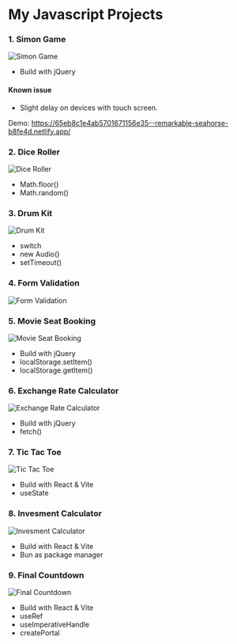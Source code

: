 # My Javascript Projects

### 1. Simon Game

![Simon Game](https://github.com/PlooJompong/Javascript-projects/assets/50630228/89a6971d-c67f-44b5-a7ef-d1716c4d2cdc)

- Build with jQuery

#### Known issue

- Slight delay on devices with touch screen.

Demo: https://65eb8c1e4ab5701671156e35--remarkable-seahorse-b8fe4d.netlify.app/

### 2. Dice Roller

![Dice Roller](https://github.com/PlooJompong/Javascript-projects/assets/50630228/95b33056-b7f6-4ca7-bdf3-789b652b1532)

- Math.floor()
- Math.random()

### 3. Drum Kit

![Drum Kit](https://github.com/PlooJompong/Javascript-projects/assets/50630228/e4090fc7-7cdd-4b5d-9be7-266b259744e7)

- switch
- new Audio()
- setTimeout()

### 4. Form Validation

![Form Validation](https://github.com/PlooJompong/Javascript-projects/assets/50630228/3ac4f79a-befd-44aa-9561-02b96a247399)

### 5. Movie Seat Booking

![Movie Seat Booking](https://github.com/PlooJompong/Javascript-projects/assets/50630228/28b8624b-6976-43a2-ac1f-6c0c19161092)

- Build with jQuery
- localStorage.setItem()
- localStorage.getItem()

### 6. Exchange Rate Calculator

![Exchange Rate Calculator](https://github.com/PlooJompong/Javascript-projects/assets/50630228/e2feee56-3639-4633-96e4-995602d41cce)

- Build with jQuery
- fetch()

### 7. Tic Tac Toe

![Tic Tac Toe](https://github.com/PlooJompong/Javascript-projects/assets/50630228/31652f80-72f5-44c5-8968-45dc5ad2644c)

- Build with React & Vite
- useState

### 8. Invesment Calculator

![Invesment Calculator](https://github.com/PlooJompong/Javascript-projects/assets/50630228/fbcb610d-9df7-4779-ab83-70bbf5a7a31c)

- Build with React & Vite
- Bun as package manager

### 9. Final Countdown

![Final Countdown](https://github.com/PlooJompong/Javascript-projects/assets/50630228/0de43094-e3e7-4a47-8c13-99588b77fa94)

- Build with React & Vite
- useRef
- useImperativeHandle
- createPortal
